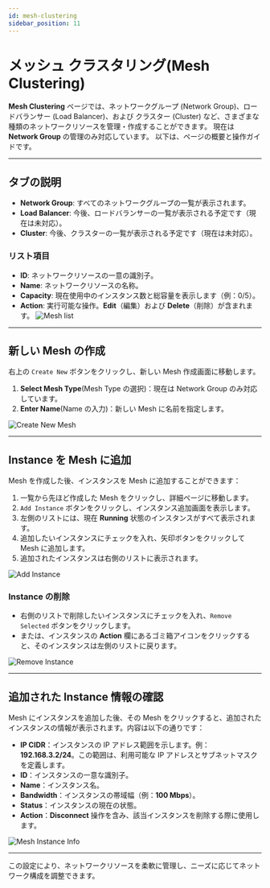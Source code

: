 ```yaml
---
id: mesh-clustering
sidebar_position: 11
---
```


# メッシュ クラスタリング(Mesh Clustering)

**Mesh Clustering** ページでは、ネットワークグループ (Network Group)、ロードバランサー (Load Balancer)、および クラスター (Cluster) など、さまざまな種類のネットワークリソースを管理・作成することができます。
現在は **Network Group** の管理のみ対応しています。
以下は、ページの概要と操作ガイドです。

---

## **タブの説明**

- **Network Group**: すべてのネットワークグループの一覧が表示されます。
- **Load Balancer**: 今後、ロードバランサーの一覧が表示される予定です（現在は未対応）。
- **Cluster**: 今後、クラスターの一覧が表示される予定です（現在は未対応）。

### **リスト項目**

- **ID**: ネットワークリソースの一意の識別子。
- **Name**: ネットワークリソースの名称。
- **Capacity**: 現在使用中のインスタンス数と総容量を表示します（例：0/5）。
- **Action**: 実行可能な操作。**Edit**（編集）および **Delete**（削除）が含まれます。
  ![Mesh list](../../../../../docs/docs-images/p09/01.Mesh%20list.jpg)

---

## **新しい Mesh の作成**

右上の `Create New` ボタンをクリックし、新しい Mesh 作成画面に移動します。

1. **Select Mesh Type**(Mesh Type の選択)：現在は Network Group のみ対応しています。
2. **Enter Name**(Name の入力)：新しい Mesh に名前を指定します。
   
![Create New Mesh](../../../../../docs/docs-images/p09/02.Create%20Mesh.jpg)

---

## **Instance を Mesh に追加**

Mesh を作成した後、インスタンスを Mesh に追加することができます：

1. 一覧から先ほど作成した Mesh をクリックし、詳細ページに移動します。
2. `Add Instance` ボタンをクリックし、インスタンス追加画面を表示します。
3. 左側のリストには、現在 **Running** 状態のインスタンスがすべて表示されます。
4. 追加したいインスタンスにチェックを入れ、矢印ボタンをクリックして Mesh に追加します。
5. 追加されたインスタンスは右側のリストに表示されます。

![Add Instance](../../../../../docs/docs-images/p09/03.Add%20Instance.jpg)

### **Instance の削除**

- 右側のリストで削除したいインスタンスにチェックを入れ、`Remove Selected` ボタンをクリックします。
- または、インスタンスの **Action** 欄にあるゴミ箱アイコンをクリックすると、そのインスタンスは左側のリストに戻ります。

![Remove Instance](../../../../../docs/docs-images/p09/04.Remove%20Instance.jpg)

---

## **追加された Instance 情報の確認**

Mesh にインスタンスを追加した後、その Mesh をクリックすると、追加されたインスタンスの情報が表示されます。内容は以下の通りです：

- **IP CIDR**：インスタンスの IP アドレス範囲を示します。例：**192.168.3.2/24**。この範囲は、利用可能な IP アドレスとサブネットマスクを定義します。
- **ID**：インスタンスの一意な識別子。
- **Name**：インスタンス名。
- **Bandwidth**：インスタンスの帯域幅（例：**100 Mbps**）。
- **Status**：インスタンスの現在の状態。
- **Action**：**Disconnect** 操作を含み、該当インスタンスを削除する際に使用します。

![Mesh Instance Info](../../../../../docs/docs-images/p09/05.Mesh%20Instance%20Info.jpg)

---

この設定により、ネットワークリソースを柔軟に管理し、ニーズに応じてネットワーク構成を調整できます。
